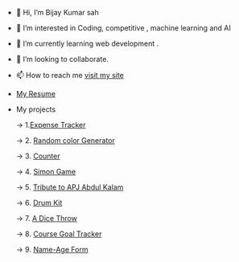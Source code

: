- 👋 Hi, I’m Bijay Kumar sah
- 👀 I’m interested in Coding, competitive , machine learning and AI 
- 🌱 I’m currently learning web development .
- 💞️ I’m looking to collaborate.
- 📫 How to reach me [visit my site](https://vijayitsover9000.github.io/Vijayitsover9000/)
- [My Resume](https://drive.google.com/file/d/1FsYAfuqdz5cKn5hycmNwUSFQWLJVYsDV/view?usp=drivesdk) 
- My projects

  -> 1.[Expense Tracker](https://vijayitsover9000.github.io/expense-tracker/)
  
  -> 2. [Random color Generator](https://vijayitsover9000.github.io/color-picker/)
  
  -> 3. [Counter](https://vijayitsover9000.github.io/counter/) 
  
  -> 4. [Simon Game](https://vijayitsover9000.github.io/Simon-game/)
  
  -> 5. [Tribute to APJ Abdul Kalam](https://vijayitsover9000.github.io/Tribute/)
  
  -> 6. [Drum Kit](https://vijayitsover9000.github.io/Drumkit/)
  
  -> 7. [A Dice Throw](https://vijayitsover9000.github.io/dice/index)
   
  -> 8. [Course Goal Tracker](https://vijayitsover9000.github.io/course-goal-manager/)
  
  -> 9. [Name-Age Form](https://vijayitsover9000.github.io/name-age-form/)

<!---
Vijayisover9000/Vijayisover9000 is a ✨ special ✨ repository because its `README.md` (this file) appears on your GitHub profile.
You can click the Preview link to take a look at your changes.
--->
